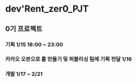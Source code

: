 # dev'Rent_zer0_PJT

## 0기 프로젝트

### 기획 1/15 18:00 ~ 23:00

### 카카오 오븐으로 틀 만들기 및 퍼블리싱 팀에 기획 전달 1/16

### 개발 1/17 ~ 2/21
